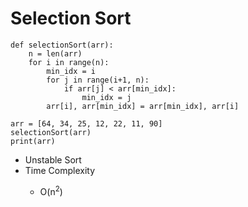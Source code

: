 <h1>Selection Sort</h1>

```
def selectionSort(arr):
    n = len(arr)
    for i in range(n):
        min_idx = i
        for j in range(i+1, n):
            if arr[j] < arr[min_idx]:
                min_idx = j
        arr[i], arr[min_idx] = arr[min_idx], arr[i]

arr = [64, 34, 25, 12, 22, 11, 90]
selectionSort(arr)
print(arr)
```

<ul>
	<li>Unstable Sort</li>
	<li>Time Complexity</li>
	<ul>
		<li>O(n<sup>2</sup>)</li>
	</ul>
</ul>
